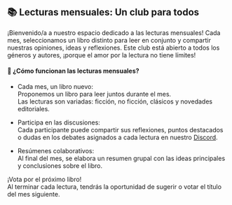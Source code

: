 ## 📚 Lecturas mensuales: Un club para todos

¡Bienvenido/a a nuestro espacio dedicado a las lecturas mensuales! Cada mes, seleccionamos un libro distinto para leer en conjunto y compartir nuestras opiniones, ideas y reflexiones. Este club está abierto a todos los géneros y autores, ¡porque el amor por la lectura no tiene límites!

#### 🌟 ¿Cómo funcionan las lecturas mensuales?
- Cada mes, un libro nuevo:  
Proponemos un libro para leer juntos durante el mes.  
Las lecturas son variadas: ficción, no ficción, clásicos y novedades editoriales.

- Participa en las discusiones:  
Cada participante puede compartir sus reflexiones, puntos destacados o dudas en los debates asignados a cada lectura en nuestro [Discord](https://discord.gg/4tQajB5m).

- Resúmenes colaborativos:  
Al final del mes, se elabora un resumen grupal con las ideas principales y conclusiones sobre el libro.  

¡Vota por el próximo libro!  
Al terminar cada lectura, tendrás la oportunidad de sugerir o votar el título del mes siguiente.